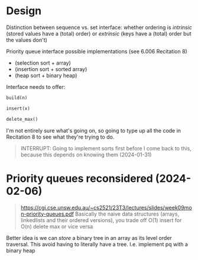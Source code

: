 # Design 

Distinction between sequence vs. set interface: whether ordering is _intrinsic_ (stored values have a (total) order) or _extrinsic_ (keys have a (total) order but the values don't)


Priority queue interface possible implementations (see 6.006 Recitation 8)
- (selection sort + array)
- (insertion sort + sorted array)
- (heap sort + binary heap)

Interface needs to offer:
```python
build(n)

insert(x)

delete_max()
```

I'm not entirely sure what's going on, so going to type up all the code in Recitation 8 to see what they're trying to do.


> INTERRUPT: Going to implement sorts first before I come back to this, because this depends on knowing them (2024-01-31)


# Priority queues reconsidered (2024-02-06)

> https://cgi.cse.unsw.edu.au/~cs2521/23T3/lectures/slides/week09mon-priority-queues.pdf
Basically the naive data structures (arrays, linkedlists and their ordered versions), you trade off O(1) insert for O(n) delete max or vice versa

Better idea is we can _store_ a binary tree in an array as its level order traversal. This avoid having to literally have a tree. I.e. implement pq with a binary heap
